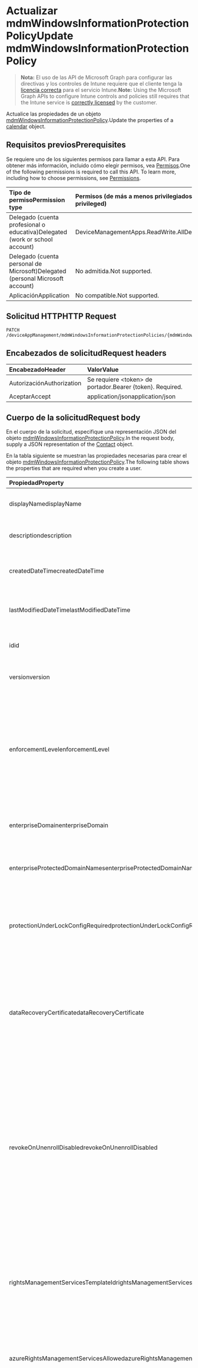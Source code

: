 # <a name="update-mdmwindowsinformationprotectionpolicy"></a><span data-ttu-id="1271c-101">Actualizar mdmWindowsInformationProtectionPolicy</span><span class="sxs-lookup"><span data-stu-id="1271c-101">Update mdmWindowsInformationProtectionPolicy</span></span>

> <span data-ttu-id="1271c-102">**Nota:** El uso de las API de Microsoft Graph para configurar las directivas y los controles de Intune requiere que el cliente tenga la [licencia correcta](https://go.microsoft.com/fwlink/?linkid=839381) para el servicio Intune.</span><span class="sxs-lookup"><span data-stu-id="1271c-102">**Note:** Using the Microsoft Graph APIs to configure Intune controls and policies still requires that the Intune service is [correctly licensed](https://go.microsoft.com/fwlink/?linkid=839381) by the customer.</span></span>

<span data-ttu-id="1271c-103">Actualice las propiedades de un objeto [mdmWindowsInformationProtectionPolicy](../resources/intune_mam_mdmwindowsinformationprotectionpolicy.md).</span><span class="sxs-lookup"><span data-stu-id="1271c-103">Update the properties of a [calendar](../resources/intune_mam_mdmwindowsinformationprotectionpolicy.md) object.</span></span>
## <a name="prerequisites"></a><span data-ttu-id="1271c-104">Requisitos previos</span><span class="sxs-lookup"><span data-stu-id="1271c-104">Prerequisites</span></span>
<span data-ttu-id="1271c-p101">Se requiere uno de los siguientes permisos para llamar a esta API. Para obtener más información, incluido cómo elegir permisos, vea [Permisos](../../../concepts/permissions_reference.md).</span><span class="sxs-lookup"><span data-stu-id="1271c-p101">One of the following permissions is required to call this API. To learn more, including how to choose permissions, see [Permissions](../../../concepts/permissions_reference.md).</span></span>

|<span data-ttu-id="1271c-107">Tipo de permiso</span><span class="sxs-lookup"><span data-stu-id="1271c-107">Permission type</span></span>|<span data-ttu-id="1271c-108">Permisos (de más a menos privilegiados)</span><span class="sxs-lookup"><span data-stu-id="1271c-108">Permissions (from least to most privileged)</span></span>|
|:---|:---|
|<span data-ttu-id="1271c-109">Delegado (cuenta profesional o educativa)</span><span class="sxs-lookup"><span data-stu-id="1271c-109">Delegated (work or school account)</span></span>|<span data-ttu-id="1271c-110">DeviceManagementApps.ReadWrite.All</span><span class="sxs-lookup"><span data-stu-id="1271c-110">DeviceManagementApps.ReadWrite.All</span></span>|
|<span data-ttu-id="1271c-111">Delegado (cuenta personal de Microsoft)</span><span class="sxs-lookup"><span data-stu-id="1271c-111">Delegated (personal Microsoft account)</span></span>|<span data-ttu-id="1271c-112">No admitida.</span><span class="sxs-lookup"><span data-stu-id="1271c-112">Not supported.</span></span>|
|<span data-ttu-id="1271c-113">Aplicación</span><span class="sxs-lookup"><span data-stu-id="1271c-113">Application</span></span>|<span data-ttu-id="1271c-114">No compatible.</span><span class="sxs-lookup"><span data-stu-id="1271c-114">Not supported.</span></span>|

## <a name="http-request"></a><span data-ttu-id="1271c-115">Solicitud HTTP</span><span class="sxs-lookup"><span data-stu-id="1271c-115">HTTP Request</span></span>
<!-- {
  "blockType": "ignored"
}
-->
``` http
PATCH /deviceAppManagement/mdmWindowsInformationProtectionPolicies/{mdmWindowsInformationProtectionPolicyId}
```

## <a name="request-headers"></a><span data-ttu-id="1271c-116">Encabezados de solicitud</span><span class="sxs-lookup"><span data-stu-id="1271c-116">Request headers</span></span>
|<span data-ttu-id="1271c-117">Encabezado</span><span class="sxs-lookup"><span data-stu-id="1271c-117">Header</span></span>|<span data-ttu-id="1271c-118">Valor</span><span class="sxs-lookup"><span data-stu-id="1271c-118">Value</span></span>|
|:---|:---|
|<span data-ttu-id="1271c-119">Autorización</span><span class="sxs-lookup"><span data-stu-id="1271c-119">Authorization</span></span>|<span data-ttu-id="1271c-120">Se requiere &lt;token&gt; de portador.</span><span class="sxs-lookup"><span data-stu-id="1271c-120">Bearer {token}. Required.</span></span>|
|<span data-ttu-id="1271c-121">Aceptar</span><span class="sxs-lookup"><span data-stu-id="1271c-121">Accept</span></span>|<span data-ttu-id="1271c-122">application/json</span><span class="sxs-lookup"><span data-stu-id="1271c-122">application/json</span></span>|

## <a name="request-body"></a><span data-ttu-id="1271c-123">Cuerpo de la solicitud</span><span class="sxs-lookup"><span data-stu-id="1271c-123">Request body</span></span>
<span data-ttu-id="1271c-124">En el cuerpo de la solicitud, especifique una representación JSON del objeto [mdmWindowsInformationProtectionPolicy](../resources/intune_mam_mdmwindowsinformationprotectionpolicy.md).</span><span class="sxs-lookup"><span data-stu-id="1271c-124">In the request body, supply a JSON representation of the [Contact](../resources/intune_mam_mdmwindowsinformationprotectionpolicy.md) object.</span></span>

<span data-ttu-id="1271c-125">En la tabla siguiente se muestran las propiedades necesarias para crear el objeto [mdmWindowsInformationProtectionPolicy](../resources/intune_mam_mdmwindowsinformationprotectionpolicy.md).</span><span class="sxs-lookup"><span data-stu-id="1271c-125">The following table shows the properties that are required when you create a user.</span></span>

|<span data-ttu-id="1271c-126">Propiedad</span><span class="sxs-lookup"><span data-stu-id="1271c-126">Property</span></span>|<span data-ttu-id="1271c-127">Tipo</span><span class="sxs-lookup"><span data-stu-id="1271c-127">Type</span></span>|<span data-ttu-id="1271c-128">Descripción</span><span class="sxs-lookup"><span data-stu-id="1271c-128">Description</span></span>|
|:---|:---|:---|
|<span data-ttu-id="1271c-129">displayName</span><span class="sxs-lookup"><span data-stu-id="1271c-129">displayName</span></span>|<span data-ttu-id="1271c-130">String</span><span class="sxs-lookup"><span data-stu-id="1271c-130">String</span></span>|<span data-ttu-id="1271c-131">Nombre para mostrar de la directiva.</span><span class="sxs-lookup"><span data-stu-id="1271c-131">Policy display name.</span></span> <span data-ttu-id="1271c-132">Heredado de [managedAppPolicy](../resources/intune_mam_managedapppolicy.md)</span><span class="sxs-lookup"><span data-stu-id="1271c-132">Inherited from [managedAppPolicy](../resources/intune_mam_managedapppolicy.md)</span></span>|
|<span data-ttu-id="1271c-133">description</span><span class="sxs-lookup"><span data-stu-id="1271c-133">description</span></span>|<span data-ttu-id="1271c-134">String</span><span class="sxs-lookup"><span data-stu-id="1271c-134">String</span></span>|<span data-ttu-id="1271c-135">Descripción de la directiva.</span><span class="sxs-lookup"><span data-stu-id="1271c-135">The policy's description.</span></span> <span data-ttu-id="1271c-136">Heredado de [managedAppPolicy](../resources/intune_mam_managedapppolicy.md)</span><span class="sxs-lookup"><span data-stu-id="1271c-136">Inherited from [managedAppPolicy](../resources/intune_mam_managedapppolicy.md)</span></span>|
|<span data-ttu-id="1271c-137">createdDateTime</span><span class="sxs-lookup"><span data-stu-id="1271c-137">createdDateTime</span></span>|<span data-ttu-id="1271c-138">DateTimeOffset</span><span class="sxs-lookup"><span data-stu-id="1271c-138">DateTimeOffset</span></span>|<span data-ttu-id="1271c-139">Fecha y hora de creación de la directiva.</span><span class="sxs-lookup"><span data-stu-id="1271c-139">The date and time when the page was created.</span></span> <span data-ttu-id="1271c-140">Heredado de [managedAppPolicy](../resources/intune_mam_managedapppolicy.md)</span><span class="sxs-lookup"><span data-stu-id="1271c-140">Inherited from [managedAppPolicy](../resources/intune_mam_managedapppolicy.md)</span></span>|
|<span data-ttu-id="1271c-141">lastModifiedDateTime</span><span class="sxs-lookup"><span data-stu-id="1271c-141">lastModifiedDateTime</span></span>|<span data-ttu-id="1271c-142">DateTimeOffset</span><span class="sxs-lookup"><span data-stu-id="1271c-142">DateTimeOffset</span></span>|<span data-ttu-id="1271c-143">Última vez que se modificó la directiva.</span><span class="sxs-lookup"><span data-stu-id="1271c-143">Last time the policy was modified.</span></span> <span data-ttu-id="1271c-144">Heredado de [managedAppPolicy](../resources/intune_mam_managedapppolicy.md)</span><span class="sxs-lookup"><span data-stu-id="1271c-144">Inherited from [managedAppPolicy](../resources/intune_mam_managedapppolicy.md)</span></span>|
|<span data-ttu-id="1271c-145">id</span><span class="sxs-lookup"><span data-stu-id="1271c-145">id</span></span>|<span data-ttu-id="1271c-146">String</span><span class="sxs-lookup"><span data-stu-id="1271c-146">String</span></span>|<span data-ttu-id="1271c-147">Clave de la entidad.</span><span class="sxs-lookup"><span data-stu-id="1271c-147">Key of the setting.</span></span> <span data-ttu-id="1271c-148">Heredado de [managedAppPolicy](../resources/intune_mam_managedapppolicy.md)</span><span class="sxs-lookup"><span data-stu-id="1271c-148">Inherited from [managedAppPolicy](../resources/intune_mam_managedapppolicy.md)</span></span>|
|<span data-ttu-id="1271c-149">version</span><span class="sxs-lookup"><span data-stu-id="1271c-149">version</span></span>|<span data-ttu-id="1271c-150">String</span><span class="sxs-lookup"><span data-stu-id="1271c-150">String</span></span>|<span data-ttu-id="1271c-151">Versión de la entidad.</span><span class="sxs-lookup"><span data-stu-id="1271c-151">Version of the entity.</span></span> <span data-ttu-id="1271c-152">Heredado de [managedAppPolicy](../resources/intune_mam_managedapppolicy.md)</span><span class="sxs-lookup"><span data-stu-id="1271c-152">Inherited from [managedAppPolicy](../resources/intune_mam_managedapppolicy.md)</span></span>|
|<span data-ttu-id="1271c-153">enforcementLevel</span><span class="sxs-lookup"><span data-stu-id="1271c-153">enforcementLevel</span></span>|<span data-ttu-id="1271c-154">String</span><span class="sxs-lookup"><span data-stu-id="1271c-154">String</span></span>|<span data-ttu-id="1271c-155">Nivel de obligatoriedad del trabajo en curso. Vea la definición de enumeración para los valores compatibles. Heredado de [windowsInformationProtection](../resources/intune_mam_windowsinformationprotection.md). Los valores posibles son: `noProtection`, `encryptAndAuditOnly`, `encryptAuditAndPrompt` y `encryptAuditAndBlock`.</span><span class="sxs-lookup"><span data-stu-id="1271c-155">WIP enforcement level.See the Enum definition for supported values Inherited from [windowsInformationProtection](../resources/intune_mam_windowsinformationprotection.md) Possible values are: `noProtection`, `encryptAndAuditOnly`, `encryptAuditAndPrompt`, `encryptAuditAndBlock`.</span></span>|
|<span data-ttu-id="1271c-156">enterpriseDomain</span><span class="sxs-lookup"><span data-stu-id="1271c-156">enterpriseDomain</span></span>|<span data-ttu-id="1271c-157">String</span><span class="sxs-lookup"><span data-stu-id="1271c-157">String</span></span>|<span data-ttu-id="1271c-158">Dominio empresarial principal. Heredado de [windowsInformationProtection](../resources/intune_mam_windowsinformationprotection.md)</span><span class="sxs-lookup"><span data-stu-id="1271c-158">Primary enterprise domain Inherited from [windowsInformationProtection](../resources/intune_mam_windowsinformationprotection.md)</span></span>|
|<span data-ttu-id="1271c-159">enterpriseProtectedDomainNames</span><span class="sxs-lookup"><span data-stu-id="1271c-159">enterpriseProtectedDomainNames</span></span>|<span data-ttu-id="1271c-160">Colección [windowsInformationProtectionResourceCollection](../resources/intune_mam_windowsinformationprotectionresourcecollection.md)</span><span class="sxs-lookup"><span data-stu-id="1271c-160">[windowsInformationProtectionResourceCollection](../resources/intune_mam_windowsinformationprotectionresourcecollection.md) collection</span></span>|<span data-ttu-id="1271c-161">Lista de dominios de empresa que se van a proteger. Heredado de [windowsInformationProtection](../resources/intune_mam_windowsinformationprotection.md)</span><span class="sxs-lookup"><span data-stu-id="1271c-161">List of enterprise domains to be protected Inherited from [windowsInformationProtection](../resources/intune_mam_windowsinformationprotection.md)</span></span>|
|<span data-ttu-id="1271c-162">protectionUnderLockConfigRequired</span><span class="sxs-lookup"><span data-stu-id="1271c-162">protectionUnderLockConfigRequired</span></span>|<span data-ttu-id="1271c-163">Boolean</span><span class="sxs-lookup"><span data-stu-id="1271c-163">Boolean</span></span>|<span data-ttu-id="1271c-164">Especifica si es necesario configurar la protección en la característica de bloqueo (también conocida como cifrar con PIN). Heredado de [windowsInformationProtection](../resources/intune_mam_windowsinformationprotection.md)</span><span class="sxs-lookup"><span data-stu-id="1271c-164">Specifies whether the protection under lock feature (also known as encrypt under pin) should be configured Inherited from [windowsInformationProtection](../resources/intune_mam_windowsinformationprotection.md)</span></span>|
|<span data-ttu-id="1271c-165">dataRecoveryCertificate</span><span class="sxs-lookup"><span data-stu-id="1271c-165">dataRecoveryCertificate</span></span>|[<span data-ttu-id="1271c-166">windowsInformationProtectionDataRecoveryCertificate</span><span class="sxs-lookup"><span data-stu-id="1271c-166">windowsInformationProtectionDataRecoveryCertificate</span></span>](../resources/intune_mam_windowsinformationprotectiondatarecoverycertificate.md)|<span data-ttu-id="1271c-167">Especifica un certificado de recuperación que se puede usar para recuperar datos de archivos cifrados.</span><span class="sxs-lookup"><span data-stu-id="1271c-167">Specifies a recovery certificate that can be used for data recovery of encrypted files.</span></span> <span data-ttu-id="1271c-168">Es igual al certificado del agente de recuperación de datos (DRA) para el sistema de cifrado de archivos (EFS). Heredado de [windowsInformationProtection](../resources/intune_mam_windowsinformationprotection.md)</span><span class="sxs-lookup"><span data-stu-id="1271c-168">This is the same as the data recovery agent(DRA) certificate for encrypting file system(EFS) Inherited from [windowsInformationProtection](../resources/intune_mam_windowsinformationprotection.md)</span></span>|
|<span data-ttu-id="1271c-169">revokeOnUnenrollDisabled</span><span class="sxs-lookup"><span data-stu-id="1271c-169">revokeOnUnenrollDisabled</span></span>|<span data-ttu-id="1271c-170">Boolean</span><span class="sxs-lookup"><span data-stu-id="1271c-170">Boolean</span></span>|<span data-ttu-id="1271c-171">Esta directiva controla si se revocan las claves de trabajo en curso cuando se anula la inscripción de un dispositivo en el servicio de administración.</span><span class="sxs-lookup"><span data-stu-id="1271c-171">This policy controls whether to revoke the WIP keys when a device unenrolls from the management service.</span></span> <span data-ttu-id="1271c-172">Si se establece en 1 (no revocar las claves), no se revocarán las claves y el usuario seguirá teniendo acceso a archivos protegidos después de anular la inscripción.</span><span class="sxs-lookup"><span data-stu-id="1271c-172">If set to 1 (Don't revoke keys), the keys will not be revoked and the user will continue to have access to protected files after unenrollment.</span></span> <span data-ttu-id="1271c-173">Si no se revocan las claves, no habrá ninguna limpieza de archivos revocados posteriormente.</span><span class="sxs-lookup"><span data-stu-id="1271c-173">If the keys are not revoked, there will be no revoked file cleanup subsequently.</span></span> <span data-ttu-id="1271c-174">Heredado de [windowsInformationProtection](../resources/intune_mam_windowsinformationprotection.md)</span><span class="sxs-lookup"><span data-stu-id="1271c-174">Inherited from [windowsInformationProtection](../resources/intune_mam_windowsinformationprotection.md)</span></span>|
|<span data-ttu-id="1271c-175">rightsManagementServicesTemplateId</span><span class="sxs-lookup"><span data-stu-id="1271c-175">rightsManagementServicesTemplateId</span></span>|<span data-ttu-id="1271c-176">Guid</span><span class="sxs-lookup"><span data-stu-id="1271c-176">Guid</span></span>|<span data-ttu-id="1271c-177">GUID de TemplateID que se va a usar para el cifrado RMS.</span><span class="sxs-lookup"><span data-stu-id="1271c-177">TemplateID GUID to use for RMS encryption.</span></span> <span data-ttu-id="1271c-178">La plantilla de RMS permite que el administrador de TI configure los detalles sobre quién tiene acceso a los archivos protegidos por RMS y durante cuánto tiempo. Heredado de [windowsInformationProtection](../resources/intune_mam_windowsinformationprotection.md)</span><span class="sxs-lookup"><span data-stu-id="1271c-178">The RMS template allows the IT admin to configure the details about who has access to RMS-protected file and how long they have access Inherited from [windowsInformationProtection](../resources/intune_mam_windowsinformationprotection.md)</span></span>|
|<span data-ttu-id="1271c-179">azureRightsManagementServicesAllowed</span><span class="sxs-lookup"><span data-stu-id="1271c-179">azureRightsManagementServicesAllowed</span></span>|<span data-ttu-id="1271c-180">Boolean</span><span class="sxs-lookup"><span data-stu-id="1271c-180">Boolean</span></span>|<span data-ttu-id="1271c-181">Especifica si se permite el cifrado de Azure RMS para WIP. Heredado de [windowsInformationProtection](../resources/intune_mam_windowsinformationprotection.md)</span><span class="sxs-lookup"><span data-stu-id="1271c-181">Specifies whether to allow Azure RMS encryption for WIP Inherited from [windowsInformationProtection](../resources/intune_mam_windowsinformationprotection.md)</span></span>|
|<span data-ttu-id="1271c-182">iconsVisible</span><span class="sxs-lookup"><span data-stu-id="1271c-182">iconsVisible</span></span>|<span data-ttu-id="1271c-183">Boolean</span><span class="sxs-lookup"><span data-stu-id="1271c-183">Boolean</span></span>|<span data-ttu-id="1271c-184">Determina si se agregan superposiciones a los iconos para los archivos protegidos mediante WIP en Explorer y en los iconos de aplicación solo de empresa en el menú Inicio.</span><span class="sxs-lookup"><span data-stu-id="1271c-184">Determines whether overlays are added to icons for WIP protected files in Explorer and enterprise only app tiles in the Start menu.</span></span> <span data-ttu-id="1271c-185">A partir de Windows 10, versión 1703, estos ajustes también configuran la visibilidad del icono de WIP en la barra de título de una aplicación protegida mediante WIP. Heredado de [windowsInformationProtection](../resources/intune_mam_windowsinformationprotection.md)</span><span class="sxs-lookup"><span data-stu-id="1271c-185">Starting in Windows 10, version 1703 this setting also configures the visibility of the WIP icon in the title bar of a WIP-protected app Inherited from [windowsInformationProtection](../resources/intune_mam_windowsinformationprotection.md)</span></span>|
|<span data-ttu-id="1271c-186">protectedApps</span><span class="sxs-lookup"><span data-stu-id="1271c-186">protectedApps</span></span>|<span data-ttu-id="1271c-187">Colección [windowsInformationProtectionApp](../resources/intune_mam_windowsinformationprotectionapp.md)</span><span class="sxs-lookup"><span data-stu-id="1271c-187">[windowsInformationProtectionApp](../resources/intune_mam_windowsinformationprotectionapp.md) collection</span></span>|<span data-ttu-id="1271c-188">Las aplicaciones protegidas pueden tener acceso a datos empresariales y los datos controlados por dichas aplicaciones están protegidos mediante cifrado. Heredado de [windowsInformationProtection](../resources/intune_mam_windowsinformationprotection.md)</span><span class="sxs-lookup"><span data-stu-id="1271c-188">Protected applications can access enterprise data and the data handled by those applications are protected with encryption Inherited from [windowsInformationProtection](../resources/intune_mam_windowsinformationprotection.md)</span></span>|
|<span data-ttu-id="1271c-189">exemptApps</span><span class="sxs-lookup"><span data-stu-id="1271c-189">exemptApps</span></span>|<span data-ttu-id="1271c-190">Colección [windowsInformationProtectionApp](../resources/intune_mam_windowsinformationprotectionapp.md)</span><span class="sxs-lookup"><span data-stu-id="1271c-190">[windowsInformationProtectionApp](../resources/intune_mam_windowsinformationprotectionapp.md) collection</span></span>|<span data-ttu-id="1271c-191">Las aplicaciones exentas también pueden tener acceso a datos empresariales, pero los datos controlados por dichas aplicaciones no están protegidos.</span><span class="sxs-lookup"><span data-stu-id="1271c-191">Exempt applications can also access enterprise data, but the data handled by those applications are not protected.</span></span> <span data-ttu-id="1271c-192">Esto se debe a que es posible que algunas aplicaciones empresariales críticas tengan problemas de compatibilidad con los datos cifrados.</span><span class="sxs-lookup"><span data-stu-id="1271c-192">This is because some critical enterprise applications may have compatibility problems with encrypted data.</span></span> <span data-ttu-id="1271c-193">Heredado de [windowsInformationProtection](../resources/intune_mam_windowsinformationprotection.md)</span><span class="sxs-lookup"><span data-stu-id="1271c-193">Inherited from [windowsInformationProtection](../resources/intune_mam_windowsinformationprotection.md)</span></span>|
|<span data-ttu-id="1271c-194">enterpriseNetworkDomainNames</span><span class="sxs-lookup"><span data-stu-id="1271c-194">enterpriseNetworkDomainNames</span></span>|<span data-ttu-id="1271c-195">Colección [windowsInformationProtectionResourceCollection](../resources/intune_mam_windowsinformationprotectionresourcecollection.md)</span><span class="sxs-lookup"><span data-stu-id="1271c-195">[windowsInformationProtectionResourceCollection](../resources/intune_mam_windowsinformationprotectionresourcecollection.md) collection</span></span>|<span data-ttu-id="1271c-196">Se trata de la lista de dominios que forman parte de los límites de la empresa.</span><span class="sxs-lookup"><span data-stu-id="1271c-196">This is the list of domains that comprise the boundaries of the enterprise.</span></span> <span data-ttu-id="1271c-197">Los datos de uno de estos dominios que se envíen a un dispositivo se considerarán datos empresariales y protegidos. Estas ubicaciones se consideran un destino seguro con el que compartir datos empresariales. Heredado de [windowsInformationProtection](../resources/intune_mam_windowsinformationprotection.md)</span><span class="sxs-lookup"><span data-stu-id="1271c-197">Data from one of these domains that is sent to a device will be considered enterprise data and protected These locations will be considered a safe destination for enterprise data to be shared to Inherited from [windowsInformationProtection](../resources/intune_mam_windowsinformationprotection.md)</span></span>|
|<span data-ttu-id="1271c-198">enterpriseProxiedDomains</span><span class="sxs-lookup"><span data-stu-id="1271c-198">enterpriseProxiedDomains</span></span>|<span data-ttu-id="1271c-199">Colección [windowsInformationProtectionProxiedDomainCollection](../resources/intune_mam_windowsinformationprotectionproxieddomaincollection.md)</span><span class="sxs-lookup"><span data-stu-id="1271c-199">[windowsInformationProtectionProxiedDomainCollection](../resources/intune_mam_windowsinformationprotectionproxieddomaincollection.md) collection</span></span>|<span data-ttu-id="1271c-200">Contiene una lista de dominios de recursos empresariales hospedados en la nube que necesitan protección.</span><span class="sxs-lookup"><span data-stu-id="1271c-200">Contains a list of Enterprise resource domains hosted in the cloud that need to be protected.</span></span> <span data-ttu-id="1271c-201">Las conexiones a estos recursos se consideran datos empresariales.</span><span class="sxs-lookup"><span data-stu-id="1271c-201">Connections to these resources are considered enterprise data.</span></span> <span data-ttu-id="1271c-202">Si un proxy se corresponde con un recurso de nube, el tráfico al recurso de nube se dirigirá a través de la red empresarial mediante el servidor proxy indicado (en el puerto 80).</span><span class="sxs-lookup"><span data-stu-id="1271c-202">If a proxy is paired with a cloud resource, traffic to the cloud resource will be routed through the enterprise network via the denoted proxy server (on Port 80).</span></span> <span data-ttu-id="1271c-203">Un servidor proxy que se use con esta finalidad debe configurarse también mediante la directiva EnterpriseInternalProxyServers. Heredado de [windowsInformationProtection](../resources/intune_mam_windowsinformationprotection.md)</span><span class="sxs-lookup"><span data-stu-id="1271c-203">A proxy server used for this purpose must also be configured using the EnterpriseInternalProxyServers policy Inherited from [windowsInformationProtection](../resources/intune_mam_windowsinformationprotection.md)</span></span>|
|<span data-ttu-id="1271c-204">enterpriseIPRanges</span><span class="sxs-lookup"><span data-stu-id="1271c-204">enterpriseIPRanges</span></span>|<span data-ttu-id="1271c-205">Colección [windowsInformationProtectionIPRangeCollection](../resources/intune_mam_windowsinformationprotectioniprangecollection.md)</span><span class="sxs-lookup"><span data-stu-id="1271c-205">[windowsInformationProtectionIPRangeCollection](../resources/intune_mam_windowsinformationprotectioniprangecollection.md) collection</span></span>|<span data-ttu-id="1271c-206">Establece los intervalos IP empresariales que definen los equipos de la red empresarial.</span><span class="sxs-lookup"><span data-stu-id="1271c-206">Sets the enterprise IP ranges that define the computers in the enterprise network.</span></span> <span data-ttu-id="1271c-207">Los datos que provienen de dichos equipos se consideran parte de la empresa y están protegidos.</span><span class="sxs-lookup"><span data-stu-id="1271c-207">Data that comes from those computers will be considered part of the enterprise and protected.</span></span> <span data-ttu-id="1271c-208">Estas ubicaciones se consideran un destino seguro en el que compartir datos empresariales. Heredado de [windowsInformationProtection](../resources/intune_mam_windowsinformationprotection.md)</span><span class="sxs-lookup"><span data-stu-id="1271c-208">These locations will be considered a safe destination for enterprise data to be shared to Inherited from [windowsInformationProtection](../resources/intune_mam_windowsinformationprotection.md)</span></span>|
|<span data-ttu-id="1271c-209">enterpriseIPRangesAreAuthoritative</span><span class="sxs-lookup"><span data-stu-id="1271c-209">enterpriseIPRangesAreAuthoritative</span></span>|<span data-ttu-id="1271c-210">Boolean</span><span class="sxs-lookup"><span data-stu-id="1271c-210">Boolean</span></span>|<span data-ttu-id="1271c-211">Valor booleano que indica al cliente que acepte la lista configurada y que no use la heurística para intentar buscar otras subredes.</span><span class="sxs-lookup"><span data-stu-id="1271c-211">Boolean value that tells the client to accept the configured list and not to use heuristics to attempt to find other subnets.</span></span> <span data-ttu-id="1271c-212">El valor predeterminado es False. Heredado de [windowsInformationProtection](../resources/intune_mam_windowsinformationprotection.md)</span><span class="sxs-lookup"><span data-stu-id="1271c-212">Default is false Inherited from [windowsInformationProtection](../resources/intune_mam_windowsinformationprotection.md)</span></span>|
|<span data-ttu-id="1271c-213">enterpriseProxyServers</span><span class="sxs-lookup"><span data-stu-id="1271c-213">enterpriseProxyServers</span></span>|<span data-ttu-id="1271c-214">Colección [windowsInformationProtectionResourceCollection](../resources/intune_mam_windowsinformationprotectionresourcecollection.md)</span><span class="sxs-lookup"><span data-stu-id="1271c-214">[windowsInformationProtectionResourceCollection](../resources/intune_mam_windowsinformationprotectionresourcecollection.md) collection</span></span>|<span data-ttu-id="1271c-215">Se trata de una lista de servidores proxy.</span><span class="sxs-lookup"><span data-stu-id="1271c-215">This is a list of proxy servers.</span></span> <span data-ttu-id="1271c-216">Cualquier servidor que no esté en esta lista se considera no empresarial. Heredado de [windowsInformationProtection](../resources/intune_mam_windowsinformationprotection.md)</span><span class="sxs-lookup"><span data-stu-id="1271c-216">Any server not on this list is considered non-enterprise Inherited from [windowsInformationProtection](../resources/intune_mam_windowsinformationprotection.md)</span></span>|
|<span data-ttu-id="1271c-217">enterpriseInternalProxyServers</span><span class="sxs-lookup"><span data-stu-id="1271c-217">enterpriseInternalProxyServers</span></span>|<span data-ttu-id="1271c-218">Colección [windowsInformationProtectionResourceCollection](../resources/intune_mam_windowsinformationprotectionresourcecollection.md)</span><span class="sxs-lookup"><span data-stu-id="1271c-218">[windowsInformationProtectionResourceCollection](../resources/intune_mam_windowsinformationprotectionresourcecollection.md) collection</span></span>|<span data-ttu-id="1271c-219">Se trata de la lista de valores separados por comas de servidores proxy internos.</span><span class="sxs-lookup"><span data-stu-id="1271c-219">This is the comma-separated list of internal proxy servers.</span></span> <span data-ttu-id="1271c-220">Por ejemplo, "157.54.14.28, 157.54.11.118, 10.202.14.167, 157.53.14.163, 157.69.210.59".</span><span class="sxs-lookup"><span data-stu-id="1271c-220">For example, "157.54.14.28, 157.54.11.118, 10.202.14.167, 157.53.14.163, 157.69.210.59".</span></span> <span data-ttu-id="1271c-221">El administrador ha configurado estos servidores proxy para que se conecten a los recursos específicos de Internet.</span><span class="sxs-lookup"><span data-stu-id="1271c-221">These proxies have been configured by the admin to connect to specific resources on the Internet.</span></span> <span data-ttu-id="1271c-222">Se consideran ubicaciones de red empresarial.</span><span class="sxs-lookup"><span data-stu-id="1271c-222">They are considered to be enterprise network locations.</span></span> <span data-ttu-id="1271c-223">Los servidores proxy solo se usan al configurar la directiva EnterpriseProxiedDomains para forzar el tráfico a los dominios coincidentes mediante estos proxy. Heredado de [windowsInformationProtection](../resources/intune_mam_windowsinformationprotection.md)</span><span class="sxs-lookup"><span data-stu-id="1271c-223">The proxies are only leveraged in configuring the EnterpriseProxiedDomains policy to force traffic to the matched domains through these proxies Inherited from [windowsInformationProtection](../resources/intune_mam_windowsinformationprotection.md)</span></span>|
|<span data-ttu-id="1271c-224">enterpriseProxyServersAreAuthoritative</span><span class="sxs-lookup"><span data-stu-id="1271c-224">enterpriseProxyServersAreAuthoritative</span></span>|<span data-ttu-id="1271c-225">Boolean</span><span class="sxs-lookup"><span data-stu-id="1271c-225">Boolean</span></span>|<span data-ttu-id="1271c-226">Valor booleano que indica al cliente que acepte la lista configurada de servidores proxy y no intente detectar otros servidores proxy de trabajo.</span><span class="sxs-lookup"><span data-stu-id="1271c-226">Boolean value that tells the client to accept the configured list of proxies and not try to detect other work proxies.</span></span> <span data-ttu-id="1271c-227">El valor predeterminado es False. Heredado de [windowsInformationProtection](../resources/intune_mam_windowsinformationprotection.md)</span><span class="sxs-lookup"><span data-stu-id="1271c-227">Default is false Inherited from [windowsInformationProtection](../resources/intune_mam_windowsinformationprotection.md)</span></span>|
|<span data-ttu-id="1271c-228">neutralDomainResources</span><span class="sxs-lookup"><span data-stu-id="1271c-228">neutralDomainResources</span></span>|<span data-ttu-id="1271c-229">Colección [windowsInformationProtectionResourceCollection](../resources/intune_mam_windowsinformationprotectionresourcecollection.md)</span><span class="sxs-lookup"><span data-stu-id="1271c-229">[windowsInformationProtectionResourceCollection](../resources/intune_mam_windowsinformationprotectionresourcecollection.md) collection</span></span>|<span data-ttu-id="1271c-230">Lista de nombres de dominio que se pueden usar para el recurso de trabajo o personal. Heredado de [windowsInformationProtection](../resources/intune_mam_windowsinformationprotection.md)</span><span class="sxs-lookup"><span data-stu-id="1271c-230">List of domain names that can used for work or personal resource Inherited from [windowsInformationProtection](../resources/intune_mam_windowsinformationprotection.md)</span></span>|
|<span data-ttu-id="1271c-231">indexingEncryptedStoresOrItemsBlocked</span><span class="sxs-lookup"><span data-stu-id="1271c-231">indexingEncryptedStoresOrItemsBlocked</span></span>|<span data-ttu-id="1271c-232">Boolean</span><span class="sxs-lookup"><span data-stu-id="1271c-232">Boolean</span></span>|<span data-ttu-id="1271c-233">Este identificador es para que el indexador de Windows Search permita o impida la indexación de los elementos. Heredado de [windowsInformationProtection](../resources/intune_mam_windowsinformationprotection.md)</span><span class="sxs-lookup"><span data-stu-id="1271c-233">This switch is for the Windows Search Indexer, to allow or disallow indexing of items Inherited from [windowsInformationProtection](../resources/intune_mam_windowsinformationprotection.md)</span></span>|
|<span data-ttu-id="1271c-234">smbAutoEncryptedFileExtensions</span><span class="sxs-lookup"><span data-stu-id="1271c-234">smbAutoEncryptedFileExtensions</span></span>|<span data-ttu-id="1271c-235">Colección [windowsInformationProtectionResourceCollection](../resources/intune_mam_windowsinformationprotectionresourcecollection.md)</span><span class="sxs-lookup"><span data-stu-id="1271c-235">[windowsInformationProtectionResourceCollection](../resources/intune_mam_windowsinformationprotectionresourcecollection.md) collection</span></span>|<span data-ttu-id="1271c-236">Especifica una lista de extensiones de archivo, para que los archivos con estas extensiones se cifren cuando se copian desde un recurso compartido de SMB dentro del límite de la empresa. Heredado de [windowsInformationProtection](../resources/intune_mam_windowsinformationprotection.md)</span><span class="sxs-lookup"><span data-stu-id="1271c-236">Specifies a list of file extensions, so that files with these extensions are encrypted when copying from an SMB share within the corporate boundary Inherited from [windowsInformationProtection](../resources/intune_mam_windowsinformationprotection.md)</span></span>|
|<span data-ttu-id="1271c-237">isAssigned</span><span class="sxs-lookup"><span data-stu-id="1271c-237">isAssigned</span></span>|<span data-ttu-id="1271c-238">Boolean</span><span class="sxs-lookup"><span data-stu-id="1271c-238">Boolean</span></span>|<span data-ttu-id="1271c-239">Indica si la directiva se implementará en los grupos de inclusión o no.</span><span class="sxs-lookup"><span data-stu-id="1271c-239">Indicates if the policy is deployed to any inclusion groups or not.</span></span> <span data-ttu-id="1271c-240">Heredado de [windowsInformationProtection](../resources/intune_mam_windowsinformationprotection.md)</span><span class="sxs-lookup"><span data-stu-id="1271c-240">Inherited from [windowsInformationProtection](../resources/intune_mam_windowsinformationprotection.md)</span></span>|



## <a name="response"></a><span data-ttu-id="1271c-241">Respuesta</span><span class="sxs-lookup"><span data-stu-id="1271c-241">Response</span></span>
<span data-ttu-id="1271c-242">Si se ejecuta correctamente, este método devuelve un código de respuesta `200 OK` y un objeto [mdmWindowsInformationProtectionPolicy](../resources/intune_mam_mdmwindowsinformationprotectionpolicy.md) actualizado en el cuerpo de la respuesta.</span><span class="sxs-lookup"><span data-stu-id="1271c-242">If successful, this method returns a `200 OK` response code and an updated [contact](../resources/intune_mam_mdmwindowsinformationprotectionpolicy.md) object in the response body.</span></span>

## <a name="example"></a><span data-ttu-id="1271c-243">Ejemplo</span><span class="sxs-lookup"><span data-stu-id="1271c-243">Example</span></span>
### <a name="request"></a><span data-ttu-id="1271c-244">Solicitud</span><span class="sxs-lookup"><span data-stu-id="1271c-244">Request</span></span>
<span data-ttu-id="1271c-245">Aquí tiene un ejemplo de la solicitud.</span><span class="sxs-lookup"><span data-stu-id="1271c-245">Here is an example of the request.</span></span>
``` http
PATCH https://graph.microsoft.com/v1.0/deviceAppManagement/mdmWindowsInformationProtectionPolicies/{mdmWindowsInformationProtectionPolicyId}
Content-type: application/json
Content-length: 3890

{
  "displayName": "Display Name value",
  "description": "Description value",
  "lastModifiedDateTime": "2017-01-01T00:00:35.1329464-08:00",
  "version": "Version value",
  "enforcementLevel": "encryptAndAuditOnly",
  "enterpriseDomain": "Enterprise Domain value",
  "enterpriseProtectedDomainNames": [
    {
      "@odata.type": "microsoft.graph.windowsInformationProtectionResourceCollection",
      "displayName": "Display Name value",
      "resources": [
        "Resources value"
      ]
    }
  ],
  "protectionUnderLockConfigRequired": true,
  "dataRecoveryCertificate": {
    "@odata.type": "microsoft.graph.windowsInformationProtectionDataRecoveryCertificate",
    "subjectName": "Subject Name value",
    "description": "Description value",
    "expirationDateTime": "2016-12-31T23:57:57.2481234-08:00",
    "certificate": "Y2VydGlmaWNhdGU="
  },
  "revokeOnUnenrollDisabled": true,
  "rightsManagementServicesTemplateId": "<Unknown Primitive Type Edm.Guid>",
  "azureRightsManagementServicesAllowed": true,
  "iconsVisible": true,
  "protectedApps": [
    {
      "@odata.type": "microsoft.graph.windowsInformationProtectionStoreApp",
      "displayName": "Display Name value",
      "description": "Description value",
      "publisherName": "Publisher Name value",
      "productName": "Product Name value",
      "denied": true
    }
  ],
  "exemptApps": [
    {
      "@odata.type": "microsoft.graph.windowsInformationProtectionStoreApp",
      "displayName": "Display Name value",
      "description": "Description value",
      "publisherName": "Publisher Name value",
      "productName": "Product Name value",
      "denied": true
    }
  ],
  "enterpriseNetworkDomainNames": [
    {
      "@odata.type": "microsoft.graph.windowsInformationProtectionResourceCollection",
      "displayName": "Display Name value",
      "resources": [
        "Resources value"
      ]
    }
  ],
  "enterpriseProxiedDomains": [
    {
      "@odata.type": "microsoft.graph.windowsInformationProtectionProxiedDomainCollection",
      "displayName": "Display Name value",
      "proxiedDomains": [
        {
          "@odata.type": "microsoft.graph.proxiedDomain",
          "ipAddressOrFQDN": "Ip Address Or FQDN value",
          "proxy": "Proxy value"
        }
      ]
    }
  ],
  "enterpriseIPRanges": [
    {
      "@odata.type": "microsoft.graph.windowsInformationProtectionIPRangeCollection",
      "displayName": "Display Name value",
      "ranges": [
        {
          "@odata.type": "microsoft.graph.iPv6Range",
          "lowerAddress": "Lower Address value",
          "upperAddress": "Upper Address value"
        }
      ]
    }
  ],
  "enterpriseIPRangesAreAuthoritative": true,
  "enterpriseProxyServers": [
    {
      "@odata.type": "microsoft.graph.windowsInformationProtectionResourceCollection",
      "displayName": "Display Name value",
      "resources": [
        "Resources value"
      ]
    }
  ],
  "enterpriseInternalProxyServers": [
    {
      "@odata.type": "microsoft.graph.windowsInformationProtectionResourceCollection",
      "displayName": "Display Name value",
      "resources": [
        "Resources value"
      ]
    }
  ],
  "enterpriseProxyServersAreAuthoritative": true,
  "neutralDomainResources": [
    {
      "@odata.type": "microsoft.graph.windowsInformationProtectionResourceCollection",
      "displayName": "Display Name value",
      "resources": [
        "Resources value"
      ]
    }
  ],
  "indexingEncryptedStoresOrItemsBlocked": true,
  "smbAutoEncryptedFileExtensions": [
    {
      "@odata.type": "microsoft.graph.windowsInformationProtectionResourceCollection",
      "displayName": "Display Name value",
      "resources": [
        "Resources value"
      ]
    }
  ],
  "isAssigned": true
}
```

### <a name="response"></a><span data-ttu-id="1271c-246">Respuesta</span><span class="sxs-lookup"><span data-stu-id="1271c-246">Response</span></span>
<span data-ttu-id="1271c-p121">Aquí tiene un ejemplo de la respuesta. Nota: Puede que el objeto de respuesta que aparece aquí se trunque para abreviar. Todas las propiedades se devolverán de una llamada real.</span><span class="sxs-lookup"><span data-stu-id="1271c-p121">Here is an example of the response. Note: The response object shown here may be truncated for brevity. All of the properties will be returned from an actual call.</span></span>
``` http
HTTP/1.1 200 OK
Content-Type: application/json
Content-Length: 4074

{
  "@odata.type": "#microsoft.intune_mam_graph.mdmWindowsInformationProtectionPolicy",
  "displayName": "Display Name value",
  "description": "Description value",
  "createdDateTime": "2017-01-01T00:02:43.5775965-08:00",
  "lastModifiedDateTime": "2017-01-01T00:00:35.1329464-08:00",
  "id": "8efb0c35-0c35-8efb-350c-fb8e350cfb8e",
  "version": "Version value",
  "enforcementLevel": "encryptAndAuditOnly",
  "enterpriseDomain": "Enterprise Domain value",
  "enterpriseProtectedDomainNames": [
    {
      "@odata.type": "microsoft.graph.windowsInformationProtectionResourceCollection",
      "displayName": "Display Name value",
      "resources": [
        "Resources value"
      ]
    }
  ],
  "protectionUnderLockConfigRequired": true,
  "dataRecoveryCertificate": {
    "@odata.type": "microsoft.graph.windowsInformationProtectionDataRecoveryCertificate",
    "subjectName": "Subject Name value",
    "description": "Description value",
    "expirationDateTime": "2016-12-31T23:57:57.2481234-08:00",
    "certificate": "Y2VydGlmaWNhdGU="
  },
  "revokeOnUnenrollDisabled": true,
  "rightsManagementServicesTemplateId": "<Unknown Primitive Type Edm.Guid>",
  "azureRightsManagementServicesAllowed": true,
  "iconsVisible": true,
  "protectedApps": [
    {
      "@odata.type": "microsoft.graph.windowsInformationProtectionStoreApp",
      "displayName": "Display Name value",
      "description": "Description value",
      "publisherName": "Publisher Name value",
      "productName": "Product Name value",
      "denied": true
    }
  ],
  "exemptApps": [
    {
      "@odata.type": "microsoft.graph.windowsInformationProtectionStoreApp",
      "displayName": "Display Name value",
      "description": "Description value",
      "publisherName": "Publisher Name value",
      "productName": "Product Name value",
      "denied": true
    }
  ],
  "enterpriseNetworkDomainNames": [
    {
      "@odata.type": "microsoft.graph.windowsInformationProtectionResourceCollection",
      "displayName": "Display Name value",
      "resources": [
        "Resources value"
      ]
    }
  ],
  "enterpriseProxiedDomains": [
    {
      "@odata.type": "microsoft.graph.windowsInformationProtectionProxiedDomainCollection",
      "displayName": "Display Name value",
      "proxiedDomains": [
        {
          "@odata.type": "microsoft.graph.proxiedDomain",
          "ipAddressOrFQDN": "Ip Address Or FQDN value",
          "proxy": "Proxy value"
        }
      ]
    }
  ],
  "enterpriseIPRanges": [
    {
      "@odata.type": "microsoft.graph.windowsInformationProtectionIPRangeCollection",
      "displayName": "Display Name value",
      "ranges": [
        {
          "@odata.type": "microsoft.graph.iPv6Range",
          "lowerAddress": "Lower Address value",
          "upperAddress": "Upper Address value"
        }
      ]
    }
  ],
  "enterpriseIPRangesAreAuthoritative": true,
  "enterpriseProxyServers": [
    {
      "@odata.type": "microsoft.graph.windowsInformationProtectionResourceCollection",
      "displayName": "Display Name value",
      "resources": [
        "Resources value"
      ]
    }
  ],
  "enterpriseInternalProxyServers": [
    {
      "@odata.type": "microsoft.graph.windowsInformationProtectionResourceCollection",
      "displayName": "Display Name value",
      "resources": [
        "Resources value"
      ]
    }
  ],
  "enterpriseProxyServersAreAuthoritative": true,
  "neutralDomainResources": [
    {
      "@odata.type": "microsoft.graph.windowsInformationProtectionResourceCollection",
      "displayName": "Display Name value",
      "resources": [
        "Resources value"
      ]
    }
  ],
  "indexingEncryptedStoresOrItemsBlocked": true,
  "smbAutoEncryptedFileExtensions": [
    {
      "@odata.type": "microsoft.graph.windowsInformationProtectionResourceCollection",
      "displayName": "Display Name value",
      "resources": [
        "Resources value"
      ]
    }
  ],
  "isAssigned": true
}
```



